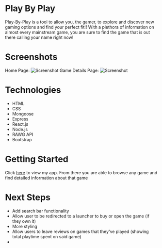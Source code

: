 # Play By Play
Play-By-Play is a tool to allow you, the gamer, to explore and discover new gaming options and find your perfect fit!! With a plethora of information on almost every mainstream game, you are sure to find the game that is out there calling your name right now!

# Screenshots
Home Page:
![Screenshot]()
Game Details Page:
![Screenshot]()

# Technologies
- HTML
- CSS
- Mongoose
- Express
- React.js
- Node.js
- RAWG API
- Bootstrap

# Getting Started
Click [here](https://playbyplay-7750eb5e31d4.herokuapp.com/) to view my app. From there you are able to browse any game and find detailed information about that game

# Next Steps
- Add search bar functionality
- Allow user to be redirected to a launcher to buy or open the game (if they own it)
- More styling
- Allow users to leave reviews on games that they've played (showing total playtime spent on said game)
-
